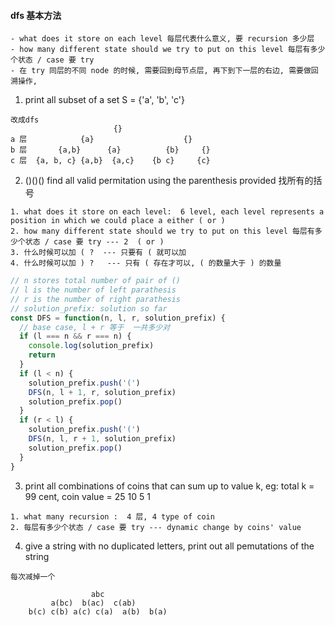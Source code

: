 #### dfs 基本方法

    - what does it store on each level 每层代表什么意义, 要 recursion 多少层
    - how many different state should we try to put on this level 每层有多少个状态 / case 要 try
    - 在 try 同层的不同 node 的时候, 需要回到母节点层, 再下到下一层的右边, 需要做回溯操作,

1. print all subset of a set S = {'a', 'b', 'c'}

```
改成dfs
                       {}
a 层            {a}                    {}
b 层       {a,b}      {a}          {b}     {}
c 层  {a, b, c} {a,b}  {a,c}    {b c}     {c}
```

2. ()()() find all valid permitation using the parenthesis provided 找所有的括号

```
1. what does it store on each level:  6 level, each level represents a position in which we could place a either ( or )
2. how many different state should we try to put on this level 每层有多少个状态 / case 要 try --- 2  ( or )
3. 什么时候可以加 ( ?  --- 只要有 ( 就可以加
4. 什么时候可以加 ) ?   --- 只有 ( 存在才可以, ( 的数量大于 ) 的数量
```

```js
// n stores total number of pair of ()
// l is the number of left parathesis
// r is the number of right parathesis
// solution_prefix: solution so far
const DFS = function(n, l, r, solution_prefix) {
  // base case, l + r 等于  一共多少对
  if (l === n && r === n) {
    console.log(solution_prefix)
    return
  }
  if (l < n) {
    solution_prefix.push('(')
    DFS(n, l + 1, r, solution_prefix)
    solution_prefix.pop()
  }
  if (r < l) {
    solution_prefix.push('(')
    DFS(n, l, r + 1, solution_prefix)
    solution_prefix.pop()
  }
}
```

3. print all combinations of coins that can sum up to value k, eg: total k = 99 cent, coin value = 25 10 5 1

```
1. what many recursion :  4 层, 4 type of coin
2. 每层有多少个状态 / case 要 try --- dynamic change by coins' value
```

4. give a string with no duplicated letters, print out all pemutations of the string

```
每次减掉一个

                  abc
         a(bc)  b(ac)  c(ab)
    b(c) c(b) a(c) c(a)  a(b)  b(a)
```
